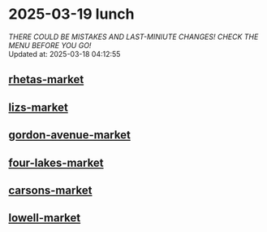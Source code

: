 # 2025-03-19 lunch  
*THERE COULD BE MISTAKES AND LAST-MINIUTE CHANGES! CHECK THE MENU BEFORE YOU GO!*  
Updated at: 2025-03-18 04:12:55  
## [rhetas-market](https://wisc-housingdining.nutrislice.com/menu/rhetas-market/lunch/2025-03-19)  
## [lizs-market](https://wisc-housingdining.nutrislice.com/menu/lizs-market/lunch/2025-03-19)  
## [gordon-avenue-market](https://wisc-housingdining.nutrislice.com/menu/gordon-avenue-market/lunch/2025-03-19)  
## [four-lakes-market](https://wisc-housingdining.nutrislice.com/menu/four-lakes-market/lunch/2025-03-19)  
## [carsons-market](https://wisc-housingdining.nutrislice.com/menu/carsons-market/lunch/2025-03-19)  
## [lowell-market](https://wisc-housingdining.nutrislice.com/menu/lowell-market/lunch/2025-03-19)  
  
